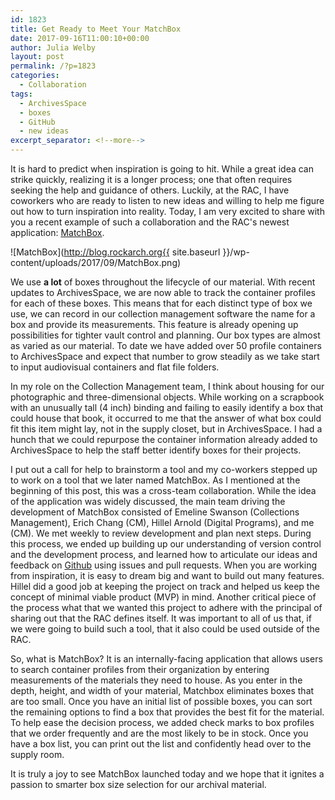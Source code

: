 ```yaml
---
id: 1823
title: Get Ready to Meet Your MatchBox
date: 2017-09-16T11:00:10+00:00
author: Julia Welby
layout: post
permalink: /?p=1823
categories:
  - Collaboration
tags:
  - ArchivesSpace
  - boxes
  - GitHub
  - new ideas
excerpt_separator: <!--more-->
---
```

It is hard to predict when inspiration is going to hit. While a great idea can strike quickly, realizing it is a longer process; one that often requires seeking the help and guidance of others. Luckily, at the RAC, I have coworkers who are ready to listen to new ideas and willing to help me figure out how to turn inspiration into reality. Today, I am very excited to share with you a recent example of such a collaboration and the RAC's newest application: [MatchBox](http://matchbox.rockarch.org).

![MatchBox](http://blog.rockarch.org{{ site.baseurl }}/wp-content/uploads/2017/09/MatchBox.png)

<!--more-->

We use **a lot** of boxes throughout the lifecycle of our material. With recent updates to ArchivesSpace, we are now able to track the container profiles for each of these boxes. This means that for each distinct type of box we use, we can record in our collection management software the name for a box and provide its measurements. This feature is already opening up possibilities for tighter vault control and planning. Our box types are almost as varied as our material. To date we have added over 50 profile containers to ArchivesSpace and expect that number to grow steadily as we take start to input audiovisual containers and flat file folders.

In my role on the Collection Management team, I think about housing for our photographic and three-dimensional objects. While working on a scrapbook with an unusually tall (4 inch) binding and failing to easily identify a box that could house that book, it occurred to me that the answer of what box could fit this item might lay, not in the supply closet, but in ArchivesSpace. I had a hunch that we could repurpose the container information already added to ArchivesSpace to help the staff better identify boxes for their projects.

I put out a call for help to brainstorm a tool and my co-workers stepped up to work on a tool that we later named MatchBox. As I mentioned at the beginning of this post, this was a cross-team collaboration. While the idea of the application was widely discussed, the main team driving the development of MatchBox consisted of Emeline Swanson (Collections Management), Erich Chang (CM), Hillel Arnold (Digital Programs), and me (CM). We met weekly to review development and plan next steps. During this process, we ended up building up our understanding of version control and the development process, and learned how to articulate our ideas and feedback on [Github](https://github.com/RockefellerArchiveCenter/MatchBox) using issues and pull requests. When you are working from inspiration, it is easy to dream big and want to build out many features. Hillel did a good job at keeping the project on track and helped us keep the concept of minimal viable product (MVP) in mind. Another critical piece of the process what that we wanted this project to adhere with the principal of sharing out that the RAC defines itself. It was important to all of us that, if we were going to build such a tool, that it also could be used outside of the RAC.

So, what is MatchBox? It is an internally-facing application that allows users to search container profiles from their organization by entering measurements of the materials they need to house. As you enter in the depth, height, and width of your material, Matchbox eliminates boxes that are too small. Once you have an initial list of possible boxes, you can sort the remaining options to find a box that provides the best fit for the material. To help ease the decision process, we added check marks to box profiles that we order frequently and are the most likely to be in stock. Once you have a box list, you can print out the list and confidently head over to the supply room.

It is truly a joy to see MatchBox launched today and we hope that it ignites a passion to smarter box size selection for our archival material.
